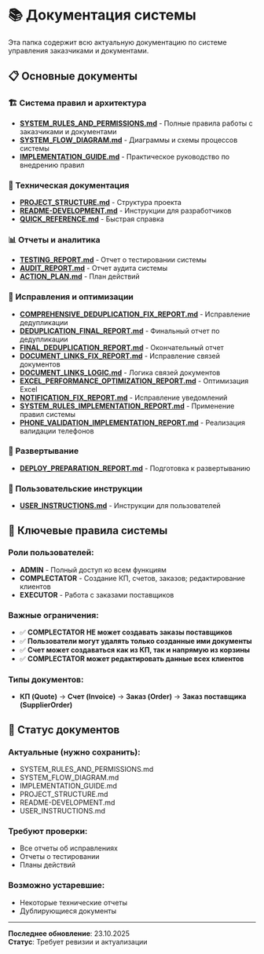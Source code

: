 # 📚 Документация системы

Эта папка содержит всю актуальную документацию по системе управления заказчиками и документами.

## 📋 Основные документы

### 🏗️ Система правил и архитектура
- **[SYSTEM_RULES_AND_PERMISSIONS.md](./SYSTEM_RULES_AND_PERMISSIONS.md)** - Полные правила работы с заказчиками и документами
- **[SYSTEM_FLOW_DIAGRAM.md](./SYSTEM_FLOW_DIAGRAM.md)** - Диаграммы и схемы процессов системы
- **[IMPLEMENTATION_GUIDE.md](./IMPLEMENTATION_GUIDE.md)** - Практическое руководство по внедрению правил

### 🔧 Техническая документация
- **[PROJECT_STRUCTURE.md](./PROJECT_STRUCTURE.md)** - Структура проекта
- **[README-DEVELOPMENT.md](./README-DEVELOPMENT.md)** - Инструкции для разработчиков
- **[QUICK_REFERENCE.md](./QUICK_REFERENCE.md)** - Быстрая справка

### 📊 Отчеты и аналитика
- **[TESTING_REPORT.md](./TESTING_REPORT.md)** - Отчет о тестировании системы
- **[AUDIT_REPORT.md](./AUDIT_REPORT.md)** - Отчет аудита системы
- **[ACTION_PLAN.md](./ACTION_PLAN.md)** - План действий

### 🐛 Исправления и оптимизации
- **[COMPREHENSIVE_DEDUPLICATION_FIX_REPORT.md](./COMPREHENSIVE_DEDUPLICATION_FIX_REPORT.md)** - Исправление дедупликации
- **[DEDUPLICATION_FINAL_REPORT.md](./DEDUPLICATION_FIX_REPORT.md)** - Финальный отчет по дедупликации
- **[FINAL_DEDUPLICATION_REPORT.md](./FINAL_DEDUPLICATION_REPORT.md)** - Окончательный отчет
- **[DOCUMENT_LINKS_FIX_REPORT.md](./DOCUMENT_LINKS_FIX_REPORT.md)** - Исправление связей документов
- **[DOCUMENT_LINKS_LOGIC.md](./DOCUMENT_LINKS_LOGIC.md)** - Логика связей документов
- **[EXCEL_PERFORMANCE_OPTIMIZATION_REPORT.md](./EXCEL_PERFORMANCE_OPTIMIZATION_REPORT.md)** - Оптимизация Excel
- **[NOTIFICATION_FIX_REPORT.md](./NOTIFICATION_FIX_REPORT.md)** - Исправление уведомлений
- **[SYSTEM_RULES_IMPLEMENTATION_REPORT.md](./SYSTEM_RULES_IMPLEMENTATION_REPORT.md)** - Применение правил системы
- **[PHONE_VALIDATION_IMPLEMENTATION_REPORT.md](./PHONE_VALIDATION_IMPLEMENTATION_REPORT.md)** - Реализация валидации телефонов

### 🚀 Развертывание
- **[DEPLOY_PREPARATION_REPORT.md](./DEPLOY_PREPARATION_REPORT.md)** - Подготовка к развертыванию

### 👥 Пользовательские инструкции
- **[USER_INSTRUCTIONS.md](./USER_INSTRUCTIONS.md)** - Инструкции для пользователей

## 🎯 Ключевые правила системы

### Роли пользователей:
- **ADMIN** - Полный доступ ко всем функциям
- **COMPLECTATOR** - Создание КП, счетов, заказов; редактирование клиентов
- **EXECUTOR** - Работа с заказами поставщиков

### Важные ограничения:
- ✅ **COMPLECTATOR НЕ может создавать заказы поставщиков**
- ✅ **Пользователи могут удалять только созданные ими документы**
- ✅ **Счет может создаваться как из КП, так и напрямую из корзины**
- ✅ **COMPLECTATOR может редактировать данные всех клиентов**

### Типы документов:
- **КП (Quote)** → **Счет (Invoice)** → **Заказ (Order)** → **Заказ поставщика (SupplierOrder)**

## 📝 Статус документов

### Актуальные (нужно сохранить):
- SYSTEM_RULES_AND_PERMISSIONS.md
- SYSTEM_FLOW_DIAGRAM.md  
- IMPLEMENTATION_GUIDE.md
- PROJECT_STRUCTURE.md
- README-DEVELOPMENT.md
- USER_INSTRUCTIONS.md

### Требуют проверки:
- Все отчеты об исправлениях
- Отчеты о тестировании
- Планы действий

### Возможно устаревшие:
- Некоторые технические отчеты
- Дублирующиеся документы

---

**Последнее обновление**: 23.10.2025  
**Статус**: Требует ревизии и актуализации
